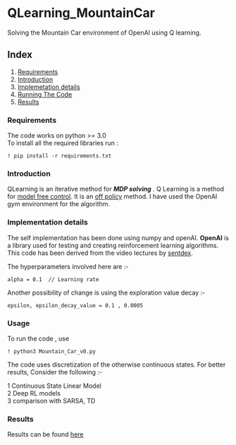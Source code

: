 # QLearning_MountainCar
Solving the Mountain Car environment of OpenAI using Q learning.
## Index
1) [Requirements](#requirements)
2) [Introduction](#introduction)
3) [Implemetation details](#implementation-details)
3) [Running The Code](#usage)
4) [Results](#results)
### Requirements 
The code works on python >= 3.0  
To install all the required libraries run :

```
! pip install -r requirements.txt
```

### Introduction
QLearning is an iterative method for ***MDP solving*** . Q Learning is a method for [model free control](http://web.stanford.edu/class/cs234/CS234Win2019/slides/lecture4_postclass.pdf). It is an [off policy](https://towardsdatascience.com/on-policy-v-s-off-policy-learning-75089916bc2f) method. I have used the OpenAI gym environment for the algorithm.

### Implementation details
The self implementation has been done using numpy and openAI. **OpenAI** is a library used for testing and creating reinforcement learning algorithms. This code has been derived from the video lectures by [sentdex](https://www.youtube.com/watch?v=yMk_XtIEzH8&list=PLQVvvaa0QuDezJFIOU5wDdfy4e9vdnx-7).

The hyperparameters involved here are :-
```
alpha = 0.1  // Learning rate
```
Another possibility of change is using the exploration value decay :- <br>

```
epsilon, epsilon_decay_value = 0.1 , 0.0005
```

### Usage
To run the code , use
```
! python3 Mountain_Car_v0.py
```
The code uses discretization of the otherwise continuous states. For better results, Consider the following :-

1 Continuous State Linear Model <br>
2 Deep RL models <br>
3 comparison with SARSA, TD

### Results
Results can be found [here](Results/)
